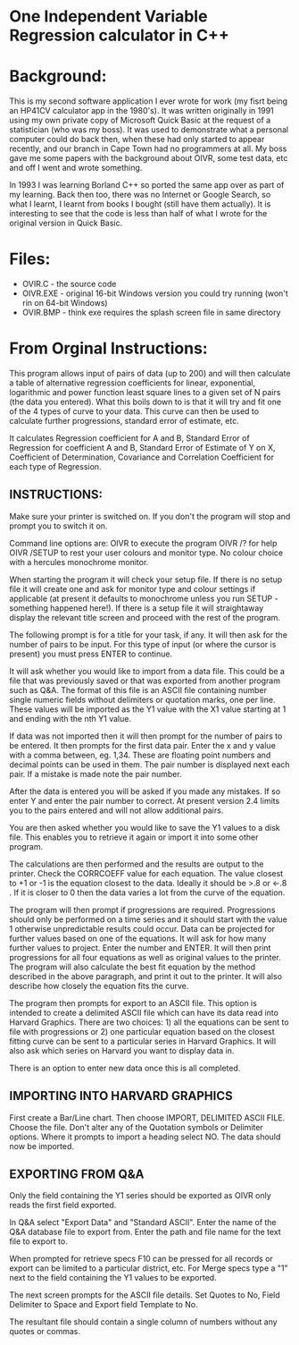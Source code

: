 # One Independent Variable Regression calculator in C++
# 
# Background:
This is my second software application I ever wrote for work (my fisrt being an HP41CV calculator app in the 1980's). It was written originally in 1991 using my own private copy of Microsoft Quick Basic at the request of a statistician (who was my boss). It was used to demonstrate what a personal computer could do back then, when these had only started to appear recently, and our branch in Cape Town had no programmers at all. My boss gave me some papers with the background about OIVR, some test data, etc and off I went and wrote something.

In 1993 I was learning Borland C++ so ported the same app over as part of my learning. Back then too, there was no Internet or Google Search, so what I learnt, I learnt from books I bought (still have them actually). It is interesting to see that the code is less than half of what I wrote for the original version in Quick Basic.

# Files:
* OVIR.C - the source code
* OIVR.EXE - original 16-bit Windows version you could try running (won't rin on 64-bit Windows)
* OVIR.BMP - think exe requires the splash screen file in same directory

# From Orginal Instructions:
This program allows input of pairs of data (up to 200) and will then calculate a table of alternative regression coefficients for linear, exponential, logarithmic and power function least square lines to a given set of N pairs (the data you entered).  What this boils down to is that it will try and fit one of the 4 types of curve to your data.  This curve can then be used to calculate further progressions, standard error of estimate, etc.

It calculates Regression coefficient for A and B, Standard Error of Regression for coefficient A and B, Standard Error of Estimate of Y on X, Coefficient of Determination, Covariance and Correlation Coefficient for each type of Regression.

## INSTRUCTIONS:
Make sure your printer is switched on.  If you don't the program will stop and prompt you to switch it on.

Command line options are:
OIVR to execute the program
OIVR /? for help
OIVR /SETUP to rest your user colours and monitor type. No colour 	choice with a hercules monochrome monitor.

When starting the program it will check your setup file.  If there is no setup file it will create one and ask for monitor type and colour settings if applicable (at present it defaults to monochrome unless you run SETUP - something happened here!).  If there is a setup file it will straightaway display the relevant title screen and proceed with the rest of the program.

The following prompt is for a title for your task, if any.  It will then ask for the number of pairs to be input.  For this type of input (or where the cursor is present) you must press ENTER to continue.

It will ask whether you would like to import from a data file.  This could be a file that was previously saved or that was exported from another program such as Q&A.  The format of this file is an ASCII file containing number single numeric fields without delimiters or quotation marks, one per line.  These values will be imported as the Y1 value with the X1 value starting at 1 and ending with the nth Y1 value.

If data was not imported then it will then prompt for the number of pairs to be entered.  It then prompts for the first data pair.  Enter the x and y value with a comma between, eg. 1,34.  These are floating point numbers and decimal points can be used in them.  The pair number is displayed next each pair.  If a mistake is made note the pair number.

After the data is entered you will be asked if you made any mistakes.  If so enter Y and enter the pair number to correct.  At present version 2.4 limits you to the pairs entered and will not allow additional pairs.

You are then asked whether you would like to save the Y1 values to a disk file.  This enables you to retrieve it again or import it into some other program.

The calculations are then performed and the results are output to the printer.  Check the CORRCOEFF value for each equation.  The value closest to +1 or -1 is the equation closest to the data.  Ideally it should be >.8 or <-.8 .  If it is closer to 0 then the data varies a lot from the curve of the equation.

The program will then prompt if progressions are required.  Progressions should only be performed on a time series and it should start with the value 1 otherwise unpredictable results could occur.  Data can be projected for further values based on one of the equations.  It will ask for how many further values to project.  Enter the number and ENTER.  It will then print progressions for all four equations as well as original values to the printer.  The program will also calculate the best fit equation by the method described in the above paragraph, and print it out to the printer.  It will also describe how closely the equation fits the curve.

The program then prompts for export to an ASCII file.  This option is intended to create a delimited ASCII file which can have its data read into Harvard Graphics.  There are two choices:  1) all the equations can be sent to file with progressions or 2) one particular equation based on the closest fitting curve can be sent to a particular series in Harvard Graphics.  It will also ask which series on Harvard you want to display data in.

There is an option to enter new data once this is all completed.

## IMPORTING INTO HARVARD GRAPHICS
First create a Bar/Line chart.  Then choose IMPORT, DELIMITED ASCII FILE.  Choose the file.  Don't alter any of the Quotation symbols or Delimiter options.  Where it prompts to import a heading select NO.  The data should now be imported.

## EXPORTING FROM Q&A
Only the field containing the Y1 series should be exported as OIVR only reads the first field exported.

In Q&A select "Export Data" and "Standard ASCII".  Enter the name of the Q&A database file to export from.  Enter the path and file name for the text file to export to.

When prompted for retrieve specs F10 can be pressed for all records or export can be limited to a particular district, etc.  For Merge specs type a "1" next to the field containing the Y1 values to be exported.

The next screen prompts for the ASCII file details.  Set Quotes to No, Field Delimiter to Space and Export field Template to No.

The resultant file should contain a single column of numbers without any quotes or commas.
